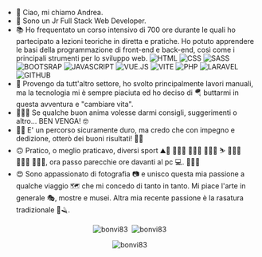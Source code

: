 - 👋 Ciao, mi chiamo Andrea.
- 👀 Sono un Jr Full Stack Web Developer.
- 📚 Ho frequentato un corso intensivo di 700 ore durante le quali ho partecipato a lezioni teoriche in diretta e pratiche. Ho potuto apprendere le basi della programmazione di front-end e back-end, così come i principali strumenti per lo sviluppo web.
  ![HTML](https://img.shields.io/badge/HTML_5-ff763f)
  ![CSS](https://img.shields.io/badge/CSS-5183cc)
  ![SASS](https://img.shields.io/badge/SASS-FF007F)
  ![BOOTSRAP](https://img.shields.io/badge/BOOTSTRAP-bc9ae3)
  ![JAVASCRIPT](https://img.shields.io/badge/JAVASCRIPT-yellow)
  ![VUE.JS](https://img.shields.io/badge/VUE.JS-9ae3ac)
  ![VITE](https://img.shields.io/badge/VITE-fa8072)
  ![PHP](https://img.shields.io/badge/PHP-FF007F)
  ![LARAVEL](https://img.shields.io/badge/LARAVEL-red)
  ![GITHUB](https://img.shields.io/badge/GITHUB-4A4A4A)
- 👷 Provengo da tutt'altro settore, ho svolto principalmente lavori manuali, ma la tecnologia mi è sempre piaciuta ed ho deciso di 🪂 buttarmi in questa avventura e "cambiare vita".
- 👨🏻‍🏫 Se qualche buon anima volesse darmi consigli, suggerimenti o altro... BEN VENGA! 🤓
- 💪🏻 E' un percorso sicuramente duro, ma credo che con impegno e dedizione, otterò dei buoni risultati! 💪🏻
- 🙃 Pratico, o meglio praticavo, diversi sport ⛰🗻 🧗🏻‍♂️ 🚵🏻‍♂️ 🚣🏻‍♂️ ⛷ 🏊🏻‍♂️ 🚴🏻‍♂️ 🏃🏻‍♂️, ora passo parecchie ore davanti al pc 💻. 🤷🏻‍♂️
- 😍 Sono appassionato di fotografia 📷 e unisco questa mia passione a qualche viaggio 🗺 che mi concedo di tanto in tanto. Mi piace l'arte in generale 🎭, mostre e musei. Altra mia recente passione è la rasatura tradizionale 🧼🪒.


<p align="center"><img align="center" src="https://github-readme-stats.vercel.app/api/top-langs?username=bonvi83&show_icons=true&locale=en&layout=compact" alt="bonvi83" />
&nbsp;<img align="center" src="https://github-readme-stats.vercel.app/api?username=bonvi83&show_icons=true&locale=en" alt="bonvi83" /></p>
<p align="center"><img align="center" src="https://github-readme-streak-stats.herokuapp.com/?user=bonvi83&" alt="bonvi83" /></p>

